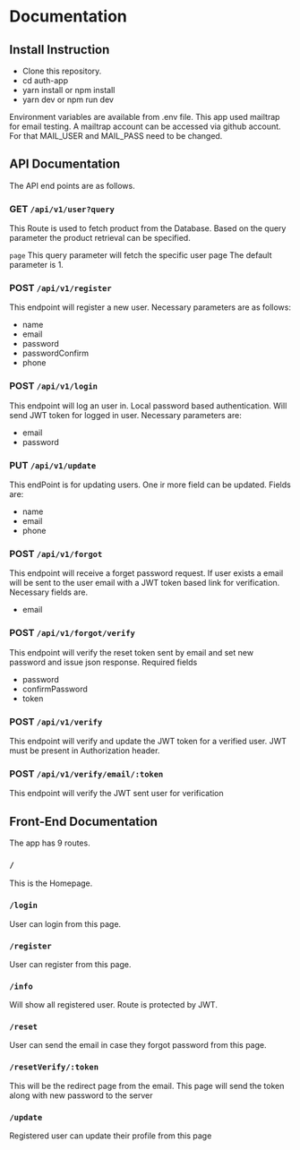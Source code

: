 # Documentation

## Install Instruction

- Clone this repository.
- cd auth-app
- yarn install or npm install
- yarn dev or npm run dev

Environment variables are available from .env file. This app used mailtrap for email testing. A mailtrap account can be accessed via github account. For that MAIL_USER and MAIL_PASS need to be changed.

## API Documentation

The API end points are as follows.

### **GET** `/api/v1/user?query`

  This Route is used to fetch product from the Database. Based on the query parameter the product retrieval can be specified.

  `page` This query parameter will fetch the specific user page The default parameter is 1.

### **POST** `/api/v1/register`

This endpoint will register a new user. Necessary parameters are as follows:

- name
- email
- password
- passwordConfirm
- phone

### **POST** `/api/v1/login`

This endpoint will log an user in. Local password based authentication. Will send JWT token for logged in user. Necessary parameters are:

- email
- password

### **PUT** `/api/v1/update`

 This endPoint is for updating users. One ir more field can be updated. Fields are:

- name
- email
- phone

### **POST** `/api/v1/forgot`

This endpoint will receive a forget password request. If user exists a email will be sent to the user email with a JWT token based link for verification. Necessary fields are.

- email

### **POST** `/api/v1/forgot/verify`

This endpoint will verify the reset token sent by email and set new password and issue json response. Required fields

- password
- confirmPassword
- token

### **POST** `/api/v1/verify`

This endpoint will verify and update the JWT token for a verified user. JWT  must be present in Authorization header.

### **POST** `/api/v1/verify/email/:token`

This endpoint will verify the JWT sent user for verification

## Front-End Documentation

The app has 9 routes.

### `/`

This is the Homepage.

### `/login`

User can login from this page.

### `/register`

User can register from this page.

### `/info`

Will show all registered user. Route is protected by JWT.

### `/reset`

User can send the email in case they forgot password from this page.

### `/resetVerify/:token`

This will be the redirect page from the email. This page will send the token along with new password to the server

### `/update`

Registered user can update their profile from this page
